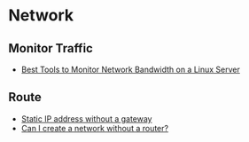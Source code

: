 # Network

## Monitor Traffic
* [Best Tools to Monitor Network Bandwidth on a Linux Server](https://phoenixnap.com/kb/linux-network-bandwidth-monitor-traffic)

## Route
* [Static IP address without a gateway](https://unix.stackexchange.com/questions/224273/static-ip-address-without-a-gateway)
* [Can I create a network without a router?](https://networkengineering.stackexchange.com/questions/36451/can-i-create-a-network-without-a-router)
